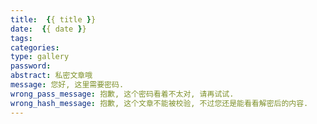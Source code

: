 ```yaml
---
title:  {{ title }}
date:  {{ date }}
tags: 
categories:
type: gallery
password: 
abstract: 私密文章哦
message: 您好, 这里需要密码.
wrong_pass_message: 抱歉, 这个密码看着不太对, 请再试试.
wrong_hash_message: 抱歉, 这个文章不能被校验, 不过您还是能看看解密后的内容.
---
```


<div class="post-gallery" >
  <div data-src="">
    <img src="">
  </div>
  <div data-src="">
    <img src="">
  </div>
</div>